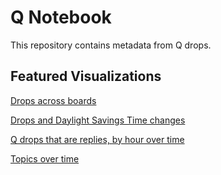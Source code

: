 # Q Notebook

This repository contains metadata from Q drops.

## Featured Visualizations

[Drops across boards](drops.png)


[Drops and Daylight Savings Time changes](dst.png)


[Q drops that are replies, by hour over time](replies.png)


[Topics over time](topics.png)
